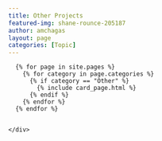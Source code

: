 ```yaml
---
title: Other Projects
featured-img: shane-rounce-205187
author: amchagas
layout: page
categories: [Topic]
---
```



<section class="blog">
  <div class="container">
    <div class="post-list" itemscope="" itemtype="http://schema.org/Blog">

      {% for page in site.pages %}
        {% for category in page.categories %}
          {% if category == "Other" %}
            {% include card_page.html %}
          {% endif %}
        {% endfor %}
      {% endfor %}


    </div>
  </div>
</section>
